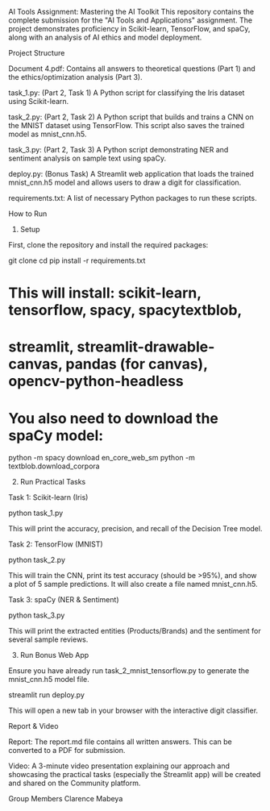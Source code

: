 AI Tools Assignment: Mastering the AI Toolkit
This repository contains the complete submission for the "AI Tools and Applications" assignment. The project demonstrates proficiency in Scikit-learn, TensorFlow, and spaCy, along with an analysis of AI ethics and model deployment.

Project Structure

Document 4.pdf: Contains all answers to theoretical questions (Part 1) and the ethics/optimization analysis (Part 3).

task_1.py: (Part 2, Task 1) A Python script for classifying the Iris dataset using Scikit-learn.

task_2.py: (Part 2, Task 2) A Python script that builds and trains a CNN on the MNIST dataset using TensorFlow. This script also saves the trained model as mnist_cnn.h5.

task_3.py: (Part 2, Task 3) A Python script demonstrating NER and sentiment analysis on sample text using spaCy.

deploy.py: (Bonus Task) A Streamlit web application that loads the trained mnist_cnn.h5 model and allows users to draw a digit for classification.

requirements.txt: A list of necessary Python packages to run these scripts.

How to Run

1. Setup

First, clone the repository and install the required packages:

git clone <your-repo-url>
cd <your-repo-name>
pip install -r requirements.txt
# This will install: scikit-learn, tensorflow, spacy, spacytextblob,
# streamlit, streamlit-drawable-canvas, pandas (for canvas), opencv-python-headless
#
# You also need to download the spaCy model:
python -m spacy download en_core_web_sm
python -m textblob.download_corpora


2. Run Practical Tasks

Task 1: Scikit-learn (Iris)

python task_1.py


This will print the accuracy, precision, and recall of the Decision Tree model.

Task 2: TensorFlow (MNIST)

python task_2.py


This will train the CNN, print its test accuracy (should be >95%), and show a plot of 5 sample predictions. It will also create a file named mnist_cnn.h5.

Task 3: spaCy (NER & Sentiment)

python task_3.py


This will print the extracted entities (Products/Brands) and the sentiment for several sample reviews.

3. Run Bonus Web App

Ensure you have already run task_2_mnist_tensorflow.py to generate the mnist_cnn.h5 model file.

streamlit run deploy.py


This will open a new tab in your browser with the interactive digit classifier.

Report & Video

Report: The report.md file contains all written answers. This can be converted to a PDF for submission.

Video: A 3-minute video presentation explaining our approach and showcasing the practical tasks (especially the Streamlit app) will be created and shared on the Community platform.

Group Members
Clarence Mabeya